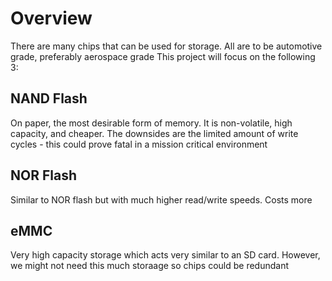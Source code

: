 # Overview

There are many chips that can be used for storage. All are to be automotive grade, preferably aerospace grade This project will focus on the following 3:

## NAND Flash

On paper, the most desirable form of memory. It is non-volatile, high capacity, and cheaper. The downsides are the limited amount of write cycles - this could prove fatal in a mission critical environment

## NOR Flash

Similar to NOR flash but with much higher read/write speeds. Costs more

## eMMC

Very high capacity storage which acts very similar to an SD card. However, we might not need this much storaage so chips could be redundant
